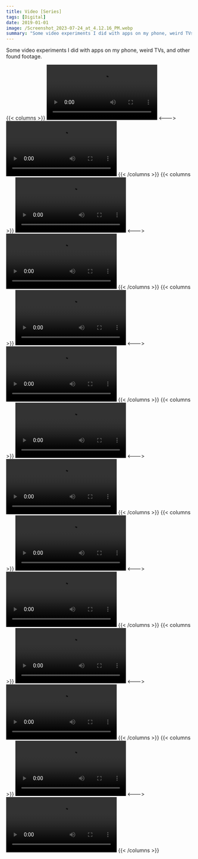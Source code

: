 ```yaml
---
title: Video [Series]
tags: [Digital]
date: 2019-01-01
image: /Screenshot_2023-07-24_at_4.12.16_PM.webp
summary: "Some video experiments I did with apps on my phone, weird TVs, and other found footage."
---
```


Some video experiments I did with apps on my phone, weird TVs, and other found footage.

{{< columns >}}
![](/Glitch_-_45_of_54.mp4)
<--->
![](/Glitch_-_42_of_54.mp4)
{{< /columns >}}
{{< columns >}}
![](/Glitch_-_25_of_54.mov)
<--->
![](/Glitch_-_26_of_54.mov)
{{< /columns >}}
{{< columns >}}
![](/Glitch_-_27_of_54.mov)
<--->
![](/Glitch_-_28_of_54.mov)
{{< /columns >}}
{{< columns >}}
![](/Glitch_-_29_of_54.mov)
<--->
![](/Glitch_-_30_of_54.mov)
{{< /columns >}}
{{< columns >}}
![](/Glitch_-_31_of_54.mov)
<--->
![](/Glitch_-_32_of_54.mov)
{{< /columns >}}
{{< columns >}}
![](/Glitch_-_33_of_54.mov)
<--->
![](/Glitch_-_34_of_54.mp4)
{{< /columns >}}
{{< columns >}}
![](/Glitch_-_35_of_54.mp4)
<--->
![](/Glitch_-_36_of_54.mp4)
{{< /columns >}}
